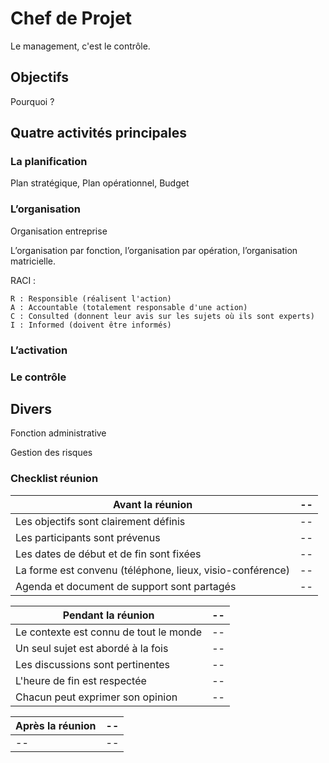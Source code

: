 # Chef de Projet

Le management, c'est le contrôle.

## Objectifs

Pourquoi ?


## Quatre activités principales


### La planification

Plan stratégique, Plan opérationnel, Budget


### L’organisation

Organisation entreprise

L’organisation par fonction, l’organisation par opération, l’organisation matricielle.

RACI :

    R : Responsible (réalisent l'action)
    A : Accountable (totalement responsable d'une action)
    C : Consulted (donnent leur avis sur les sujets où ils sont experts)
    I : Informed (doivent être informés)



### L’activation



### Le contrôle


## Divers

Fonction administrative

Gestion des risques

### Checklist réunion

| Avant la réunion | -- |
| -- | -- |
| Les objectifs sont clairement définis | -- |
| Les participants sont prévenus | -- |
| Les dates de début et de fin sont fixées | -- |
| La forme est convenu (téléphone, lieux, visio-conférence) | -- |
| Agenda et document de support sont partagés | -- |


| Pendant la réunion | -- |
| -- | -- |
| Le contexte est connu de tout le monde | -- |
| Un seul sujet est abordé à la fois | -- |
| Les discussions sont pertinentes | -- |
| L'heure de fin est respectée | -- |
| Chacun peut exprimer son opinion | -- |

| Après la réunion | -- |
| -- | -- |
| -- | -- |



